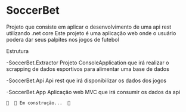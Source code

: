 # SoccerBet
Projeto que consiste em aplicar o desenvolvimento de uma api rest utilizando .net core
Este projeto é uma aplicação web onde o usuário podera dar seus palpites nos jogos de futebol

Estrutura

  -SoccerBet.Extractor
    Projeto ConsoleApplication que irá realizar o scrapping de dados esportivos para alimentar uma base de dados
    
  -SoccerBet.Api
    Api rest que irá disponibilizar os dados dos jogos
    
   -SoccerBet.App
    Aplicação web MVC que irá consumir os dados da api
    
    
    
    
	🚧  🚀 Em construção...  🚧
